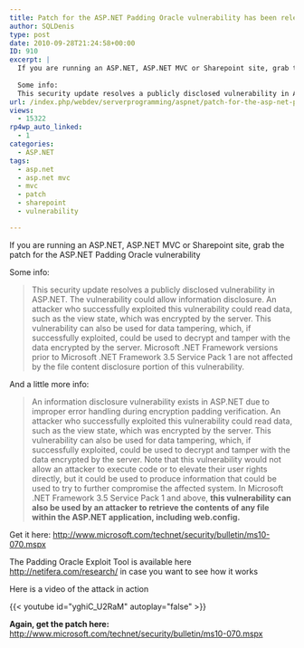 ```yaml
---
title: Patch for the ASP.NET Padding Oracle vulnerability has been released
author: SQLDenis
type: post
date: 2010-09-28T21:24:58+00:00
ID: 910
excerpt: |
  If you are running an ASP.NET, ASP.NET MVC or Sharepoint site, grab the patch for the ASP.NET Padding Oracle vulnerability 
  
  Some info:
  This security update resolves a publicly disclosed vulnerability in ASP.NET. The vulnerability could allow informa&hellip;
url: /index.php/webdev/serverprogramming/aspnet/patch-for-the-asp-net-padding-oracle-vul/
views:
  - 15322
rp4wp_auto_linked:
  - 1
categories:
  - ASP.NET
tags:
  - asp.net
  - asp.net mvc
  - mvc
  - patch
  - sharepoint
  - vulnerability

---
```

If you are running an ASP.NET, ASP.NET MVC or Sharepoint site, grab the patch for the ASP.NET Padding Oracle vulnerability 

Some info:

> This security update resolves a publicly disclosed vulnerability in ASP.NET. The vulnerability could allow information disclosure. An attacker who successfully exploited this vulnerability could read data, such as the view state, which was encrypted by the server. This vulnerability can also be used for data tampering, which, if successfully exploited, could be used to decrypt and tamper with the data encrypted by the server. Microsoft .NET Framework versions prior to Microsoft .NET Framework 3.5 Service Pack 1 are not affected by the file content disclosure portion of this vulnerability.

And a little more info:

> An information disclosure vulnerability exists in ASP.NET due to improper error handling during encryption padding verification. An attacker who successfully exploited this vulnerability could read data, such as the view state, which was encrypted by the server. This vulnerability can also be used for data tampering, which, if successfully exploited, could be used to decrypt and tamper with the data encrypted by the server. Note that this vulnerability would not allow an attacker to execute code or to elevate their user rights directly, but it could be used to produce information that could be used to try to further compromise the affected system. In Microsoft .NET Framework 3.5 Service Pack 1 and above, **this vulnerability can also be used by an attacker to retrieve the contents of any file within the ASP.NET application, including web.config.**

Get it here: http://www.microsoft.com/technet/security/bulletin/ms10-070.mspx

The Padding Oracle Exploit Tool is available here http://netifera.com/research/ in case you want to see how it works

Here is a video of the attack in action
  
{{< youtube id="yghiC_U2RaM" autoplay="false" >}}

**Again, get the patch here:** http://www.microsoft.com/technet/security/bulletin/ms10-070.mspx